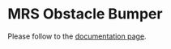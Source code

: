 # MRS Obstacle Bumper

Please follow to the [documentation page](https://ctu-mrs.github.io/docs/features/obstacle_bumper/).
